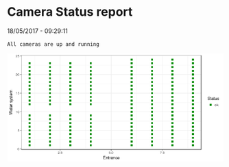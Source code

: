 Camera Status report
================
18/05/2017 - 09:29:11

    All cameras are up and running

![](camreport_files/figure-markdown_github/unnamed-chunk-2-1.png)
